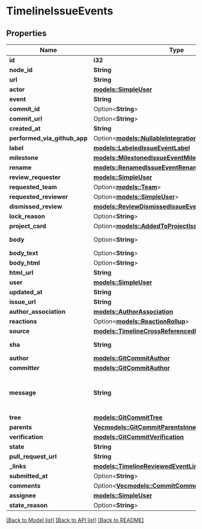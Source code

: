 # TimelineIssueEvents

## Properties

Name | Type | Description | Notes
------------ | ------------- | ------------- | -------------
**id** | **i32** |  | 
**node_id** | **String** |  | 
**url** | **String** |  | 
**actor** | [**models::SimpleUser**](simple-user.md) |  | 
**event** | **String** |  | 
**commit_id** | Option<**String**> |  | 
**commit_url** | Option<**String**> |  | 
**created_at** | **String** |  | 
**performed_via_github_app** | Option<[**models::NullableIntegration**](nullable-integration.md)> |  | 
**label** | [**models::LabeledIssueEventLabel**](labeled_issue_event_label.md) |  | 
**milestone** | [**models::MilestonedIssueEventMilestone**](milestoned_issue_event_milestone.md) |  | 
**rename** | [**models::RenamedIssueEventRename**](renamed_issue_event_rename.md) |  | 
**review_requester** | [**models::SimpleUser**](simple-user.md) |  | 
**requested_team** | Option<[**models::Team**](team.md)> |  | [optional]
**requested_reviewer** | Option<[**models::SimpleUser**](simple-user.md)> |  | [optional]
**dismissed_review** | [**models::ReviewDismissedIssueEventDismissedReview**](review_dismissed_issue_event_dismissed_review.md) |  | 
**lock_reason** | Option<**String**> |  | 
**project_card** | Option<[**models::AddedToProjectIssueEventProjectCard**](added_to_project_issue_event_project_card.md)> |  | [optional]
**body** | Option<**String**> | The text of the review. | 
**body_text** | Option<**String**> |  | [optional]
**body_html** | Option<**String**> |  | [optional]
**html_url** | **String** |  | 
**user** | [**models::SimpleUser**](simple-user.md) |  | 
**updated_at** | **String** |  | 
**issue_url** | **String** |  | 
**author_association** | [**models::AuthorAssociation**](author-association.md) |  | 
**reactions** | Option<[**models::ReactionRollup**](reaction-rollup.md)> |  | [optional]
**source** | [**models::TimelineCrossReferencedEventSource**](timeline_cross_referenced_event_source.md) |  | 
**sha** | **String** | SHA for the commit | 
**author** | [**models::GitCommitAuthor**](git_commit_author.md) |  | 
**committer** | [**models::GitCommitAuthor**](git_commit_author.md) |  | 
**message** | **String** | Message describing the purpose of the commit | 
**tree** | [**models::GitCommitTree**](git_commit_tree.md) |  | 
**parents** | [**Vec<models::GitCommitParentsInner>**](git_commit_parents_inner.md) |  | 
**verification** | [**models::GitCommitVerification**](git_commit_verification.md) |  | 
**state** | **String** |  | 
**pull_request_url** | **String** |  | 
**_links** | [**models::TimelineReviewedEventLinks**](timeline_reviewed_event__links.md) |  | 
**submitted_at** | Option<**String**> |  | [optional]
**comments** | Option<[**Vec<models::CommitComment>**](commit-comment.md)> |  | [optional]
**assignee** | [**models::SimpleUser**](simple-user.md) |  | 
**state_reason** | Option<**String**> |  | [optional]

[[Back to Model list]](../README.md#documentation-for-models) [[Back to API list]](../README.md#documentation-for-api-endpoints) [[Back to README]](../README.md)


